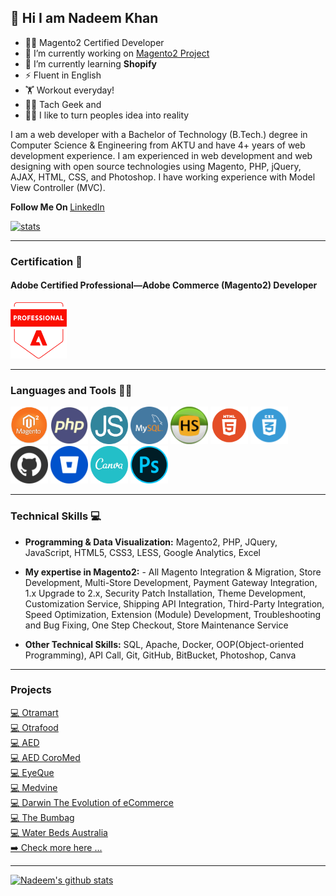 <h2>👋 Hi I am Nadeem Khan</h2>

- 👨‍💻 Magento2 Certified Developer
- 🔭 I’m currently working on [Magento2 Project](https://github.com/inadeemkhan/magento2-invoice-attachment)
- 🌱 I’m currently learning <b>Shopify</b>
- ⚡ Fluent in English
- 🏋️ Workout everyday!
- 👨‍💻 Tach Geek and
- 🕵️‍♂️ I like to turn peoples idea into reality

I am a web developer with a Bachelor of Technology (B.Tech.) degree in Computer Science & Engineering from AKTU and have 4+ years of web development experience.
I am experienced in web development and web designing with open source technologies using Magento, PHP, jQuery, AJAX, HTML, CSS, and Photoshop. I have working experience with Model View Controller (MVC).

<b>Follow Me On </b><a href="https://www.linkedin.com/in/inadeemkhan" target="_blank">LinkedIn</a>

[![stats](https://komarev.com/ghpvc/?username=inadeemkhan&style=for-the-badge)](https://komarev.com/ghpvc/?username=inadeemkhan&style=for-the-badge)

<hr>

### Certification 📜
<!-- <b>Adobe Certified Professional—Adobe Commerce Developer</b><br/>
Provider: <b>Adobe</b><br/>
Issued: <b>December 2021 - Expires: December 2023</b><br/><br/> -->
#### Adobe Certified Professional—Adobe Commerce (Magento2) Developer
[<img src="https://github.com/inadeemkhan/magento2-images/blob/master/contact/certificate.png" target="_blank" width="90" height="90" />]([https://www.linkedin.com/in/inadeemkhan](https://www.credly.com/badges/3aa590eb-c8f5-4896-ba13-dc93c647963e/public_url))

<hr>
<!--
### How to reach me 💬

[<img src="https://github.com/inadeemkhan/magento2-images/blob/master/contact/linkedin-logo.png" target="_blank" width="60" height="60" />](https://www.linkedin.com/in/inadeemkhan)
<a href="mailto:khannadeem243@gmail.com"><img src="https://github.com/inadeemkhan/magento2-images/blob/master/contact/gmail-logo.png" width="60" height="60" /></a>
[<img src="https://github.com/inadeemkhan/magento2-images/blob/master/contact/instagram-logo.png" target="_blank" width="60" height="60" />](https://www.instagram.com/inadeem_kassar)
<a href="tel:9717599422"><img src="https://github.com/inadeemkhan/magento2-images/blob/master/contact/whatsapp-logo.png" width="60" height="60" /></a>
<a href="skype:khannadeem243?chat"><img src="https://github.com/inadeemkhan/magento2-images/blob/master/contact/skype-logo.png" width="60" height="60" /></a>

<hr>
-->

### Languages and Tools 👨‍💻
 
<img src="https://github.com/inadeemkhan/magento2-images/blob/master/skills/magento-logo.png" alt="big-logo-magento2" width="60" height="60" />  <img src="https://github.com/inadeemkhan/magento2-images/blob/master/skills/php-logo.png" width="60" height="60" />  <img src="https://github.com/inadeemkhan/magento2-images/blob/master/skills/javascript-logo.png" width="60" height="60" />  <img src="https://github.com/inadeemkhan/magento2-images/blob/master/skills/mysql-logo.png" width="60" height="60" /> <img src="https://github.com/inadeemkhan/magento2-images/blob/master/skills/HeidiSQL-Logo.png" width="60" height="60" /> <img src="https://github.com/inadeemkhan/magento2-images/blob/master/skills/html-logo.webp" width="60" height="60" />  <img src="https://github.com/inadeemkhan/magento2-images/blob/master/skills/css-logo.webp" width="60" height="60" />  <img src="https://github.com/inadeemkhan/magento2-images/blob/master/skills/github-logo.png" width="60" height="60" />  <img src="https://github.com/inadeemkhan/magento2-images/blob/master/skills/bitbucketlogo.png" width="60" height="60" /> <img src="https://github.com/inadeemkhan/magento2-images/blob/master/skills/canva-logo.png" width="60" height="60" /> <img src="https://github.com/inadeemkhan/magento2-images/blob/master/skills/photoshop-logo.png" width="60" height="60" />

<hr>

### Technical Skills 💻
- <b>Programming & Data Visualization:</b> Magento2, PHP, JQuery, JavaScript, HTML5, CSS3, LESS,  Google Analytics, Excel

- <b>My expertise in Magento2:</b> - All Magento Integration & Migration, Store Development, Multi-Store Development, Payment Gateway Integration, 1.x Upgrade to 2.x, Security Patch Installation, Theme Development, Customization Service, Shipping API Integration, Third-Party Integration, Speed Optimization, Extension (Module) Development, Troubleshooting and Bug Fixing, One Step Checkout, Store Maintenance Service

- <b>Other Technical Skills:</b> SQL, Apache, Docker, OOP(Object-oriented Programming), API Call, Git, GitHub, BitBucket, Photoshop, Canva

<hr>
  
### Projects
[💻 Otramart](https://otramart.com/) <br/>
[💻 Otrafood](https://food.otramart.com/) <br/>
[💻 AED](https://aed.us/) <br/>
[💻 AED CoroMed](https://coromed.com/) <br/>
[💻 EyeQue](https://www.eyeque.com/) <br/>
[💻 Medvine](https://www.medvine.com/) <br/>
[💻 Darwin The Evolution of eCommerce ](https://darwin.co/) <br/>
[💻 The Bumbag ](https://thebumbag.com/) <br/>
[💻 Water Beds Australia](https://waterbedsaustralia.com.au/) <br/>
[➡️ Check more here ...](https://www.linkedin.com/in/inadeemkhan/) <br/>

<hr>

[![Nadeem's github stats](https://github-readme-stats.vercel.app/api?username=inadeemkhan&theme=default&show_icons=true)](https://github.com/inadeemkhan/github-readme-stats)

<!---[![Nadeem's github stats](https://github-readme-streak-stats.herokuapp.com/?user=inadeemkhan)](https://github.com/inadeemkhan/github-readme-stats)--->
<!---[![Top Langs](https://github-readme-stats.vercel.app/api/top-langs/?username=inadeemkhan&layout=compact)](https://github.com/inadeemkhan/github-readme-stats)--->
<!---[![stats](https://metrics.lecoq.io/inadeemkhan)](https://metrics.lecoq.io/inadeemkhan)--->

